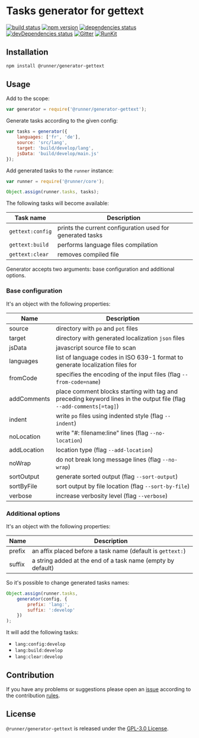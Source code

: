 Tasks generator for gettext
===========================

[![build status](https://img.shields.io/travis/runner/generator-gettext.svg?style=flat-square)](https://travis-ci.org/runner/generator-gettext)
[![npm version](https://img.shields.io/npm/v/@runner/generator-gettext.svg?style=flat-square)](https://www.npmjs.com/package/@runner/generator-gettext)
[![dependencies status](https://img.shields.io/david/runner/generator-gettext.svg?style=flat-square)](https://david-dm.org/runner/generator-gettext)
[![devDependencies status](https://img.shields.io/david/dev/runner/generator-gettext.svg?style=flat-square)](https://david-dm.org/runner/generator-gettext?type=dev)
[![Gitter](https://img.shields.io/badge/gitter-join%20chat-blue.svg?style=flat-square)](https://gitter.im/DarkPark/runner)
[![RunKit](https://img.shields.io/badge/RunKit-try-yellow.svg?style=flat-square)](https://npm.runkit.com/@runner/generator-gettext)


## Installation ##

```bash
npm install @runner/generator-gettext
```


## Usage ##

Add to the scope:

```js
var generator = require('@runner/generator-gettext');
```

Generate tasks according to the given config:

```js
var tasks = generator({
    languages: ['fr', 'de'],
    source: 'src/lang',
    target: 'build/develop/lang',
    jsData: 'build/develop/main.js'    
});
```

Add generated tasks to the `runner` instance:

```js
var runner = require('@runner/core');

Object.assign(runner.tasks, tasks);
```

The following tasks will become available:

 Task name        | Description
------------------|-------------
 `gettext:config` | prints the current configuration used for generated tasks
 `gettext:build`  | performs language files compilation 
 `gettext:clear`  | removes compiled file

Generator accepts two arguments: base configuration and additional options.


### Base configuration ###

It's an object with the following properties:

 Name        | Description
-------------|-------------
 source      | directory with `po` and `pot` files
 target      | directory with generated localization `json` files
 jsData      | javascript source file to scan
 languages   | list of language codes in ISO 639-1 format to generate localization files for
 fromCode    | specifies the encoding of the input files (flag `--from-code=name`)
 addComments | place comment blocks starting with tag and preceding keyword lines in the output file (flag `--add-comments[=tag]`)
 indent      | write `po` files using indented style (flag `--indent`)
 noLocation  | write "#: filename:line" lines (flag `--no-location`)
 addLocation | location type (flag `--add-location`)
 noWrap      | do not break long message lines (flag `--no-wrap`)
 sortOutput  | generate sorted output (flag `--sort-output`)
 sortByFile  | sort output by file location (flag `--sort-by-file`)
 verbose     | increase verbosity level (flag `--verbose`)


### Additional options ###

It's an object with the following properties:

 Name   | Description
--------|-------------
 prefix | an affix placed before a task name (default is `gettext:`)  
 suffix | a string added at the end of a task name (empty by default)
 
So it's possible to change generated tasks names: 

```js
Object.assign(runner.tasks,
    generator(config, {
        prefix: 'lang:',
        suffix: ':develop'
    })
);
```

It will add the following tasks:

* `lang:config:develop` 
* `lang:build:develop`  
* `lang:clear:develop`  
 

## Contribution ##

If you have any problems or suggestions please open an [issue](https://github.com/runner/generator-gettext/issues)
according to the contribution [rules](.github/contributing.md).


## License ##

`@runner/generator-gettext` is released under the [GPL-3.0 License](http://opensource.org/licenses/GPL-3.0).
